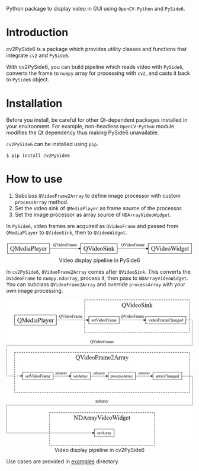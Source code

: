 Python package to display video in GUI using `OpenCV-Python` and `PySide6`.

# Introduction

cv2PySide6 is a package which provides utility classes and functions that integrate `cv2` and `PySide6`.

With cv2PySide6, you can build pipeline which reads video with `PySide6`, converts the frame to `numpy` array for processing with `cv2`, and casts it back to `PySide6` object.

# Installation

Before you install, be careful for other Qt-dependent packages installed in your environment.
For example, non-headless `OpenCV-Python` module modifies the Qt dependency thus making PySide6 unavailable.

`cv2PySide6` can be installed using `pip`.

```
$ pip install cv2PySide6
```

# How to use

1. Subclass `QVideoFrame2Array` to define image processor with custom `processArray` method.
2. Set the video sink of `QMediaPlayer` as frame source of the processor.
3. Set the image processor as array source of `NDArrayVideoWidget`.

In `PySide6`, video frames are acquired as `QVideoFrame` and passed from `QMediaPlayer` to `QVideoSink`, then to `QVideoWidget`.

<div align="center">
  <img src="imgs/pyside6.png"/><br>
    Video display pipeline in PySide6
</div>

In `cv2PySide6`, `QVideoFrame2Array` comes after `QVideoSink`.
This converts the `QVideoFrame` to `numpy.ndarray`, process it, then pass to `NDArrayVideoWidget`.
You can subclass `QVideoFrame2Array` and override `processArray` with your own image processing.

<div align="center">
  <img src="imgs/cv2pyside6.png"/><br>
    Video display pipeline in cv2PySide6
</div>

Use cases are provided in [examples](cv2PySide6/examples) directory.
